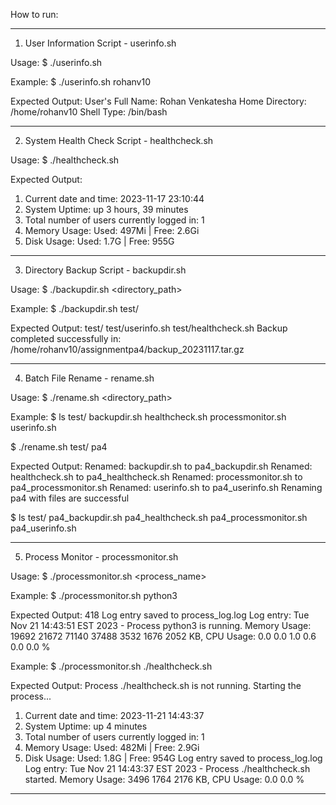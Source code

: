 How to run:

--------------------------------------------------------------------------------------

1. User Information Script - userinfo.sh

Usage:
$ ./userinfo.sh <username>

Example:
$ ./userinfo.sh rohanv10

Expected Output:
User's Full Name: Rohan Venkatesha
Home Directory: /home/rohanv10
Shell Type: /bin/bash

--------------------------------------------------------------------------------------

2. System Health Check Script - healthcheck.sh

Usage:
$ ./healthcheck.sh

Expected Output:
1. Current date and time: 2023-11-17 23:10:44
2. System Uptime: up 3 hours, 39 minutes
3. Total number of users currently logged in: 1
4. Memory Usage: Used: 497Mi | Free: 2.6Gi
5. Disk Usage: Used: 1.7G | Free: 955G

--------------------------------------------------------------------------------------

3. Directory Backup Script - backupdir.sh

Usage:
$ ./backupdir.sh <directory_path>

Example:
$ ./backupdir.sh test/

Expected Output:
test/
test/userinfo.sh
test/healthcheck.sh
Backup completed successfully in: /home/rohanv10/assignmentpa4/backup_20231117.tar.gz

--------------------------------------------------------------------------------------

4. Batch File Rename - rename.sh

Usage:
$ ./rename.sh <directory_path> <prefix>


Example:
$ ls test/
backupdir.sh  healthcheck.sh  processmonitor.sh  userinfo.sh

$ ./rename.sh test/ pa4

Expected Output:
Renamed: backupdir.sh to pa4_backupdir.sh
Renamed: healthcheck.sh to pa4_healthcheck.sh
Renamed: processmonitor.sh to pa4_processmonitor.sh
Renamed: userinfo.sh to pa4_userinfo.sh
Renaming pa4 with files are successful

$ ls test/
pa4_backupdir.sh  pa4_healthcheck.sh  pa4_processmonitor.sh  pa4_userinfo.sh

--------------------------------------------------------------------------------------

5. Process Monitor - processmonitor.sh

Usage:
$ ./processmonitor.sh <process_name>

Example:
$ ./processmonitor.sh python3

Expected Output:
418
Log entry saved to process_log.log
Log entry: Tue Nov 21 14:43:51 EST 2023 - Process python3 is running. Memory Usage: 19692
21672
71140
37488
3532
1676
2052 KB, CPU Usage: 0.0
0.0
1.0
0.6
0.0
0.0 %

Example:
$  ./processmonitor.sh ./healthcheck.sh

Expected Output:
Process ./healthcheck.sh is not running. Starting the process...
1. Current date and time: 2023-11-21 14:43:37
2. System Uptime: up 4 minutes
3. Total number of users currently logged in: 1
4. Memory Usage: Used: 482Mi | Free: 2.9Gi
5. Disk Usage: Used: 1.8G | Free: 954G
Log entry saved to process_log.log
Log entry: Tue Nov 21 14:43:37 EST 2023 - Process ./healthcheck.sh started. Memory Usage: 3496
1764
2176 KB, CPU Usage: 0.0
0.0 %


--------------------------------------------------------------------------------------